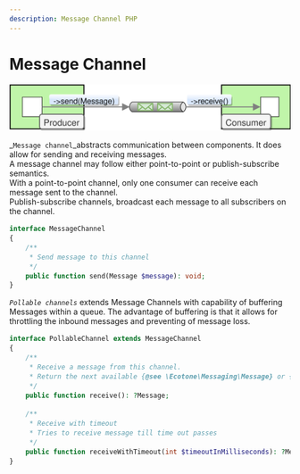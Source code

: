 ```yaml
---
description: Message Channel PHP
---
```


# Message Channel

![](../../.gitbook/assets/message-channel-connection.svg)

_`Message channel`_abstracts communication between components. It does allow for sending and receiving messages.\
A message channel may follow either point-to-point or publish-subscribe semantics. \
With a point-to-point channel, only one consumer can receive each message sent to the channel. \
Publish-subscribe channels, broadcast each message to all subscribers on the channel.&#x20;

```php
interface MessageChannel
{
    /**
     * Send message to this channel
     */
    public function send(Message $message): void;
}
```

_`Pollable channels`_ extends Message Channels with capability of buffering Messages within a queue. The advantage of buffering is that it allows for throttling the inbound messages and preventing of message loss.&#x20;

```php
interface PollableChannel extends MessageChannel
{
    /**
     * Receive a message from this channel.
     * Return the next available {@see \Ecotone\Messaging\Message} or {@see null} if interrupted.
     */
    public function receive(): ?Message;

    /**
     * Receive with timeout
     * Tries to receive message till time out passes
     */
    public function receiveWithTimeout(int $timeoutInMilliseconds): ?Message;
}
```
